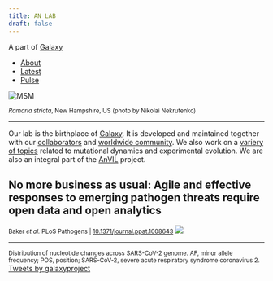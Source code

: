 ```yaml
---
title: AN LAB
draft: false
---
```


A part of [Galaxy](http://galaxyproject.org)

<ul class="nav nav-tabs mb-3" id="nav-tab" role="tablist">
  <li class="nav-item">
    <a class="nav-link active" id="pills-about-tab" data-toggle="tab" href="#about" role="tab" aria-controls="about" aria-selected="true">About</a>
  </li>
  <li class="nav-item">
    <a class="nav-link" id="pills-latest-tab" data-toggle="tab" href="#latest" role="tab" aria-controls="latest" aria-selected="false">Latest</a>
  </li>
  <li class="nav-item">
    <a class="nav-link" id="pills-pulse-tab" data-toggle="tab" href="#pulse" role="tab" aria-controls="pulse" aria-selected="false">Pulse</a>
  </li>
</ul>

<div class="tab-content" id="myTabContent">
	<div class="tab-pane fade show active" id="about" role="tabpanel" aria-labelledby="about-tab">
    <div class="card mb-3">
        <img src="/lab_site/images/fungus.jpg" class="card-img-top" alt="MSM">
          <div class="card-body">
            <p class="card-text"><small class="text-muted"><em>Ramaria stricta</em>, New Hampshire, US (photo by Nikolai Nekrutenko)</small></p>
            <hr>
            <p class="card-text">Our lab is the birthplace of <a href="http://galaxyproject.org">Galaxy</a>. It is developed and maintained together with our <a href="/people/">collaborators</a> and <a href="https://github.com/galaxyproject">worldwide community</a>. We also work on a <a href="/lab_site/pubs/">variery of topics</a> related to mutational dynamics and experimental evolution. We are also an integral part of the <a href="https://anvilproject.org/">AnVIL</a> project.</p>
          </div>
        </div>
      </div>

  <div class="tab-pane fade" id="latest" role="tabpanel" aria-labelledby="latest-tab">
      <h2>No more business as usual: Agile and effective responses to emerging pathogen threats require open data and open analytics</h2> 
        <small>Baker <em>et al.</em> PLoS Pathogens | <a target="_blank" href="https://journals.plos.org/plospathogens/article/comments?id=10.1371/journal.ppat.1008643">10.1371/journal.ppat.1008643</a></small>
    <img src="https://journals.plos.org/plospathogens/article/figure/image?size=large&id=info:doi/10.1371/journal.ppat.1008643.g001" />
    <hr>
    <small>Distribution of nucleotide changes across SARS-CoV-2 genome. AF, minor allele frequency; POS, position; SARS-CoV-2, severe acute respiratory syndrome coronavirus 2. 
    </small>
  </div>

  <div class="tab-pane fade" id="pulse" role="tabpanel" aria-labelledby="pulse">
  			<a class="twitter-timeline" data-lang="en" data-theme="light" data-link-color="#2B7BB9" href="https://twitter.com/galaxyproject?ref_src=twsrc%5Etfw">Tweets by galaxyproject</a> <script async src="https://platform.twitter.com/widgets.js" charset="utf-8"></script>
	</div>
</div>


 
 